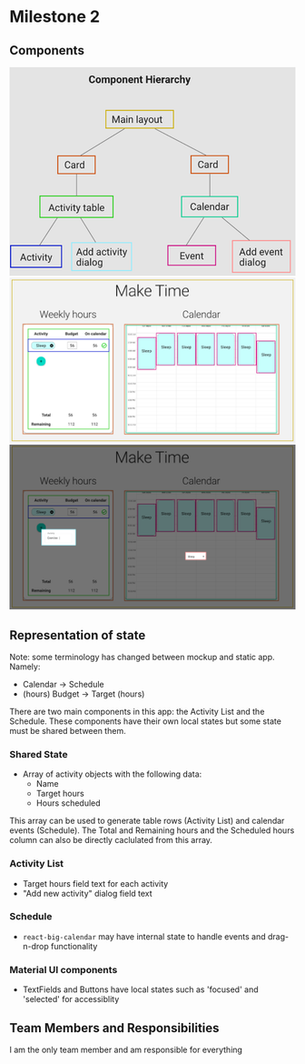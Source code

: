 # Milestone 2

## Components

![Component hierarchy](hierarchy.png)
![Components](components.png)
![Dialog components](dialogs.png)

## Representation of state

Note: some terminology has changed between mockup and static app. Namely:

- Calendar -> Schedule
- (hours) Budget -> Target (hours)

There are two main components in this app: the Activity List and the Schedule. These components have their own local states but some state must be shared between them.

### Shared State

- Array of activity objects with the following data:
  - Name
  - Target hours
  - Hours scheduled

This array can be used to generate table rows (Activity List) and calendar events (Schedule). The Total and Remaining hours and the Scheduled hours column can also be directly caclulated from this array.

### Activity List

- Target hours field text for each activity
- "Add new activity" dialog field text

### Schedule

- `react-big-calendar` may have internal state to handle events and drag-n-drop functionality

### Material UI components

- TextFields and Buttons have local states such as 'focused' and 'selected' for accessiblity

## Team Members and Responsibilities

I am the only team member and am responsible for everything

